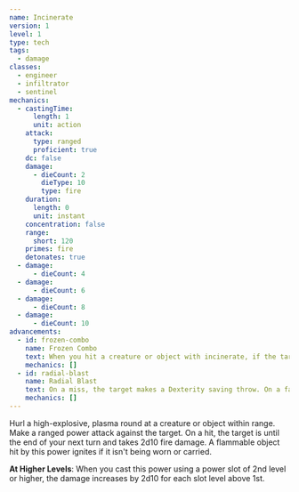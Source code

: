 ```yaml
---
name: Incinerate
version: 1
level: 1
type: tech
tags:
  - damage
classes:
  - engineer
  - infiltrator
  - sentinel
mechanics:
  - castingTime:
      length: 1
      unit: action
    attack:
      type: ranged
      proficient: true
    dc: false
    damage:
      - dieCount: 2
        dieType: 10
        type: fire
    duration:
      length: 0
      unit: instant
    concentration: false
    range:
      short: 120
    primes: fire
    detonates: true
  - damage:
      - dieCount: 4
  - damage:
      - dieCount: 6
  - damage:
      - dieCount: 8
  - damage:
      - dieCount: 10
advancements:
  - id: frozen-combo
    name: Frozen Combo
    text: When you hit a creature or object with incinerate, if the target is primed cold, you deal a critical hit.
    mechanics: []
  - id: radial-blast
    name: Radial Blast
    text: On a miss, the target makes a Dexterity saving throw. On a failed save, the target takes half damage.
    mechanics: []
---
```

Hurl a high-explosive, plasma round at a creature or object within range. Make a ranged power attack against the target.
On a hit, the target is <me-condition id="primed" sub="fire"/> until the end of your next turn and takes 2d10 fire damage.
A flammable object hit by this power ignites if it isn't being worn or carried.

__At Higher Levels__: When you cast this power using a power slot of 2nd level or higher, the damage increases
by 2d10 for each slot level above 1st.
